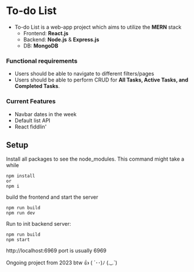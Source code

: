 # To-do List

- To-do List is a web-app project which aims to utilize the **MERN** stack
  - Frontend: **React.js**
  - Backend: **Node.js** & **Express.js**
  - DB: **MongoDB**

### Functional requirements

- Users should be able to navigate to different filters/pages
- Users should be able to perform CRUD for **All Tasks, Active Tasks, and Completed Tasks**.

### Current Features

- Navbar dates in the week
- Default list API
- React fiddlin'

## Setup

Install all packages to see the node_modules.
This command might take a while

```
npm install
or
npm i
```

build the frontend and start the server

```
npm run build
npm run dev
```

Run to init backend server:

```
npm run build
npm start
```

http://localhost:6969
port is usually 6969

Ongoing project from 2023 btw 👍
( ´･･)ﾉ (.\_.`)
